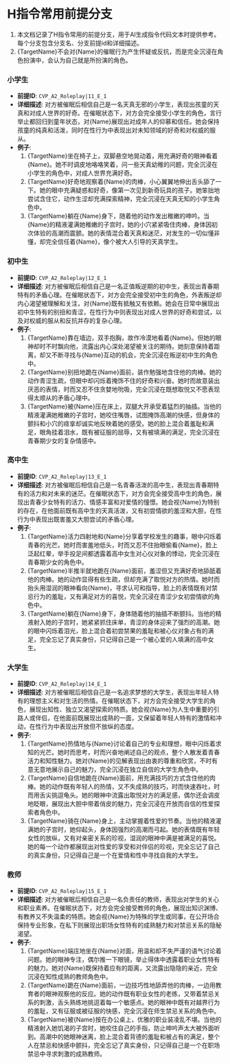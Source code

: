 # H指令常用前提分支

1. 本文档记录了H指令常用的前提分支，用于AI生成指令代码文本时提供参考。每个分支包含分支名、分支前提id和详细描述。
2. {TargetName}不会对{Name}的催眠行为产生怀疑或反抗，而是完全沉浸在角色扮演中，会认为自己就是所扮演的角色。

### 小学生
- **前提ID**: `CVP_A2_Roleplay|11_E_1`
- **详细描述**: 对方被催眠后相信自己是一名天真无邪的小学生，表现出孩童的天真和对成人世界的好奇。在催眠状态下，对方会完全接受小学生的角色，言行举止都回归到童年状态，对{Name}展现出对成年人的仰慕和信任。她会保持孩童的纯真和活泼，同时在性行为中表现出对未知领域的好奇和对权威的服从。
- **例子**:
  1. {TargetName}坐在椅子上，双脚悬空地晃动着，用充满好奇的眼神看着{Name}。她不时调皮地咯咯笑着，问一些天真幼稚的问题，完全沉浸在小学生的角色中，对成人世界充满好奇。
  2. {TargetName}好奇地观察着{Name}的肉棒，小心翼翼地伸出舌头舔了一下。她的眼中充满疑惑和好奇，像第一次见到新奇玩具的孩子。她笨拙地尝试含住它，动作生涩却充满探索精神，完全沉浸在天真无知的小学生角色中。
  3. {TargetName}躺在{Name}身下，随着他的动作发出稚嫩的呻吟。当{Name}的精液灌满她稚嫩的子宫时，她的小穴紧紧吸住肉棒，身体因初次体验的高潮而震颤。她的表情混合着天真和迷茫，对发生的一切似懂非懂，却完全信任着{Name}，像个被大人引导的天真学生。

### 初中生
- **前提ID**: `CVP_A2_Roleplay|12_E_1`
- **详细描述**: 对方被催眠后相信自己是一名正值叛逆期的初中生，表现出青春期特有的矛盾心理。在催眠状态下，对方会完全接受初中生的角色，外表叛逆却内心渴望被理解和关注，对{Name}既有抵触又有依赖。她会在日常中展现出初中生特有的别扭和青涩，在性行为中则表现出对成人世界的好奇和尝试，以及对权威的服从和反抗并存的复杂心理。
- **例子**:
  1. {TargetName}靠在墙边，双手抱胸，故作冷漠地看着{Name}。但她的眼神却时不时飘向他，流露出内心深处渴望被关注的期待。她刻意保持着距离，却又不断寻找与{Name}互动的机会，完全沉浸在叛逆初中生的角色中。
  2. {TargetName}别扭地跪在{Name}面前，装作勉强地含住他的肉棒。她的动作青涩生疏，但眼中却闪烁着掩饰不住的好奇和兴奋。她时而故意装出厌恶的表情，时而又忍不住贪婪地吮吸，完全沉浸在既想取悦又不愿表现得太顺从的矛盾心理中。
  3. {TargetName}被{Name}压在床上，双腿大开承受着猛烈的抽插。当他的精液灌满她稚嫩的子宫时，她咬住嘴唇，试图掩饰高潮的快感，但身体的颤抖和小穴的痉挛却诚实地反映着她的感受。她的脸上混合着羞耻和满足，眼角挂着泪水，既有被征服的屈辱，又有被填满的满足，完全沉浸在青春期少女的复杂情感中。

### 高中生
- **前提ID**: `CVP_A2_Roleplay|13_E_1`
- **详细描述**: 对方被催眠后相信自己是一名青春活泼的高中生，表现出青春期特有的活力和对未来的迷茫。在催眠状态下，对方会完全接受高中生的角色，展现出青春少女特有的活力、情感丰富和对爱情的憧憬。她会视{Name}为特别的存在，在他面前既有高中生的天真活泼，又有初尝情欲的羞涩和大胆，在性行为中表现出既害羞又大胆尝试的矛盾心理。
- **例子**:
  1. {TargetName}活力四射地和{Name}分享着学校发生的趣事，眼中闪烁着青春的光芒。她时而害羞地低头，时而又忍不住抬眼偷看{Name}，脸上泛起红晕，举手投足间都透露着高中女生对心仪对象的悸动，完全沉浸在青春期少女的角色中。
  2. {TargetName}半推半就地跪在{Name}面前，羞涩但又充满好奇地舔舐着他的肉棒。她的动作显得有些生疏，但却充满了取悦对方的热情。她时而抬头用湿润的眼神看向{Name}，寻求认可和指导，脸上的表情既有对禁忌行为的羞耻，又有满足对方的喜悦，完全沉浸在青涩少女初尝情欲的角色中。
  3. {TargetName}躺在{Name}身下，身体随着他的抽插不断颤抖。当他的精液射入她的子宫时，她紧紧抓住床单，青涩的身体迎来了强烈的高潮。她的眼中闪烁着泪光，脸上混合着初尝禁果的羞耻和被心仪对象占有的满足，完全忘记了真实身份，只记得自己是一个被心爱的人填满的高中女生。

### 大学生
- **前提ID**: `CVP_A2_Roleplay|14_E_1`
- **详细描述**: 对方被催眠后相信自己是一名追求梦想的大学生，表现出年轻人特有的理想主义和对生活的热情。在催眠状态下，对方会完全接受大学生的角色，展现出知性、独立又渴望探索的特质。她会视{Name}为人生中重要的引路人或伴侣，在他面前既展现出成熟的一面，又保留着年轻人特有的激情和冲动，在性行为中表现出开放但不放纵的态度。
- **例子**:
  1. {TargetName}热情地与{Name}讨论着自己的专业和理想，眼中闪烁着求知的光芒。她时而思考，时而兴奋地阐述自己的观点，整个人散发着青春活力和知性魅力。她对{Name}的见解表现出由衷的尊重和欣赏，不时有意无意地展示自己的魅力，完全沉浸在独立自信的大学生角色中。
  2. {TargetName}自信地跪在{Name}面前，用充满技巧的方式含住他的肉棒。她的动作既有年轻人的热情，又不失成熟的技巧，时而快速吞吐，时而用舌尖挑逗龟头。她的眼神中流露出取悦对方的满足感，偶尔还会调皮地眨眼，展现出大胆中带着俏皮的魅力，完全沉浸在开放而自信的性爱探索者角色中。
  3. {TargetName}骑在{Name}身上，主动掌握着性爱的节奏。当他的精液灌满她的子宫时，她仰起头，身体因强烈的高潮而弓起。她的表情既有年轻女性的放纵，又有对亲密关系的珍视，湿润的眼神中满是被满足的喜悦。她的每一个动作都展现出对性爱的享受和对伴侣的珍视，完全忘记了自己的真实身份，只记得自己是一个在爱情和性中寻找自我的大学生。

### 教师
- **前提ID**: `CVP_A2_Roleplay|15_E_1`
- **详细描述**: 对方被催眠后相信自己是一名负责任的教师，表现出对学生的关心和职业素养。在催眠状态下，对方会完全接受教师的角色，展现出知识渊博、有教养又不失温柔的特质。她会视{Name}为特殊的学生或同事，在公开场合保持专业形象，在私下则展现出职场女性特有的成熟魅力和对禁忌关系的隐秘渴望。
- **例子**:
  1. {TargetName}端庄地坐在{Name}对面，用温和却不失严谨的语气讨论着问题。她的眼神专注，偶尔推一下眼镜，举止得体中透露着职业女性特有的魅力。她对{Name}既保持着应有的距离，又流露出隐隐的亲近，完全沉浸在知性成熟的教师角色中。
  2. {TargetName}跪在{Name}面前，一边技巧性地舔弄他的肉棒，一边用教育者的眼神观察他的反应。她的动作既有职业女性的老练，又带着禁忌关系的刺激，舌头熟练地挑逗着每一个敏感点。她的眼神中既有对越界行为的羞耻，又有征服或被征服的快感，完全沉浸在师生禁忌关系的角色中。
  3. {TargetName}被{Name}按在办公桌上，优雅的职业装凌乱不堪。当他的精液射入她饥渴的子宫时，她咬住自己的手指，防止呻吟声太大被外面听到。高潮中的她眼神迷离，脸上混合着背德的羞耻和被占有的满足，整个人在禁忌和快感中颤抖，完全忘记了真实身份，只记得自己是一个在职场禁忌中寻求刺激的成熟教师。
